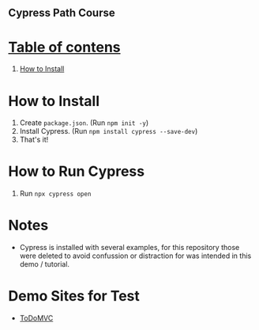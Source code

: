 ## Cypress Path Course

# <ins>Table of contens</ins>

1. [How to Install](#how-to-install)

# How to Install
1. Create `package.json`. (Run `npm init -y`)
2. Install Cypress. (Run `npm install cypress --save-dev`)
3. That's it!

# How to Run Cypress
1. Run `npx cypress open`

# Notes
- Cypress is installed with several examples, for this repository those were deleted to avoid confussion or distraction for was intended in this demo / tutorial.

# Demo Sites for Test
- [ToDoMVC](https://todomvc.com)
